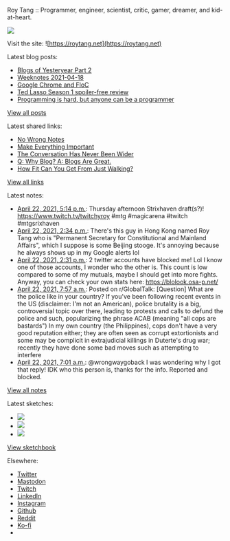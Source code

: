 Roy Tang :: Programmer, engineer, scientist, critic, gamer, dreamer, and kid-at-heart.

![](https://roytang.net/static/img/profile.jpg)

Visit the site: ![https://roytang.net](https://roytang.net)

Latest blog posts:

- [Blogs of Yesteryear Part 2](https://roytang.net/2021/04/blogs-of-yesteryear-2/)
- [Weeknotes 2021-04-18](https://roytang.net/2021/04/weeknotes-2021-04-18/)
- [Google Chrome and FloC](https://roytang.net/2021/04/chrome-floc/)
- [Ted Lasso Season 1 spoiler-free review](https://roytang.net/2021/04/ted-lasso-s1/)
- [Programming is hard, but anyone can be a programmer](https://roytang.net/2021/04/programming-is-hard/)

[View all posts](https://roytang.net/blog)

Latest shared links:

- [No Wrong Notes](https://roytang.net/2021/04/no-wrong-notes/)
- [Make Everything Important](https://roytang.net/2021/04/make-everything-important/)
- [The Conversation Has Never Been Wider](https://roytang.net/2021/04/the-conversation-has-never-been-wider/)
- [Q: Why Blog? A: Blogs Are Great.](https://roytang.net/2021/04/q-why-blog-a-blogs-are-great/)
- [How Fit Can You Get From Just Walking?](https://roytang.net/2021/04/how-fit-can-you-get-from-just-walking/)

[View all links](https://roytang.net/links)

Latest notes:

- [April 22, 2021, 5:14 p.m.](https://roytang.net/2021/04/1385160137925668868/): Thursday afternoon Strixhaven draft(s?)! https://www.twitch.tv/twitchyroy #mtg #magicarena #twitch #mtgsrixhaven
- [April 22, 2021, 2:34 p.m.](https://roytang.net/2021/04/1385119677320335360/): There&#x27;s this guy in Hong Kong named Roy Tang who is &quot;Permanent Secretary for Constitutional and Mainland Affairs&quot;, which I suppose is some Beijing stooge. It&#x27;s annoying because he always shows up in my Google alerts lol
- [April 22, 2021, 2:31 p.m.](https://roytang.net/2021/04/1385119158925361152/): 2 twitter accounts have blocked me! Lol I know one of those accounts, I wonder who the other is. This count is low compared to some of my mutuals, maybe I should get into more fights. Anyway, you can check your own stats here: https://blolook.osa-p.net/
- [April 22, 2021, 7:57 a.m.](https://roytang.net/2021/04/mvsss1/): Posted on r/GlobalTalk: [Question] What are the police like in your country? If you&#x27;ve been following recent events in the US (disclaimer: I&#x27;m not an American), police brutality is a big, controversial topic over there, leading to protests and calls to defund the police and such, popularizing the phrase ACAB (meaning &quot;all cops are bastards&quot;) In my own country (the Philippines), cops don&#x27;t have a very good reputation either; they are often seen as corrupt extortionists and some may be complicit in extrajudicial killings in Duterte&#x27;s drug war; recently they have done some bad moves such as attempting to interfere
- [April 22, 2021, 7:01 a.m.](https://roytang.net/2021/04/1385005706646999044/): @wrongwaygoback I was wondering why I got that reply! IDK who this person is, thanks for the info. Reported and blocked.

[View all notes](https://roytang.net/notes)

Latest sketches:


- ![](https://roytang.net/media/cache/11/51/11510da715ed845338a2812043addeaa.jpg)
- ![](https://roytang.net/media/cache/29/47/29479f06cd52ed799b7d8047fb4e35e4.jpg)
- ![](https://roytang.net/media/cache/d4/66/d466bd94fa30bd872e0206f1fc74dffb.jpg)

[View sketchbook](https://roytang.net/albums/sketchbook)


Elsewhere:

- [Twitter](https://twitter.com/roytang)
- [Mastodon](https://mastodon.technology/@roytang)
- [Twitch](https://twitch.tv/twitchyroy)
- [LinkedIn](https://www.linkedin.com/in/roytang)
- [Instagram](https://instagram.com/roytang0400)
- [Github](https://github.com/roytang)
- [Reddit](https://reddit.com/u/hungryroy)
- [Ko-fi](https://ko-fi.com/roytang)
- [](mailto:hello@roytang.net)